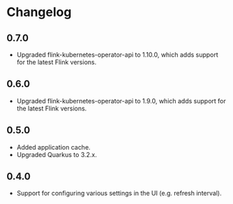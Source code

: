 # Changelog

## 0.7.0

- Upgraded flink-kubernetes-operator-api to 1.10.0, which adds support for the latest Flink versions.

## 0.6.0

- Upgraded flink-kubernetes-operator-api to 1.9.0, which adds support for the latest Flink versions.

## 0.5.0

- Added application cache.
- Upgraded Quarkus to 3.2.x. 

## 0.4.0

- Support for configuring various settings in the UI (e.g. refresh interval).

